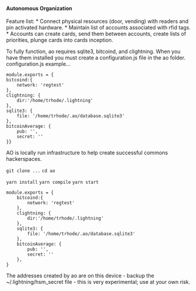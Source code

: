
#### Autonomous Organization
Feature list:
    * Connect physical resources (door, vending) with readers and pin activated hardware.
    * Maintain list of accounts associated with rfid tags.
    * Accounts can create cards, send them between accounts, create lists of priorities, plunge cards into cards inception.
    
To fully function, ao requires sqlite3, bitcoind, and clightning. When you have them installed you must create a configuration.js file in the ao folder. configuration.js example...

    module.exports = {
    bitcoind:{
        network: 'regtest'
    },
    clightning: {
        dir:'/home/trhode/.lightning'
    },
    sqlite3: {
        file: '/home/trhode/.ao/database.sqlite3'
    },
    bitcoinAverage: {
        pub: '',
        secret: ''
    }}




AO is locally run infrastructure to help create successful commons hackerspaces.

`git clone ...`
`cd ao`

`yarn install`
`yarn compile`
`yarn start`

````
module.exports = {
    bitcoind:{
        network: 'regtest'
    },
    clightning: {
        dir:'/home/trhode/.lightning'
    },
    sqlite3: {
        file: '/home/trhode/.ao/database.sqlite3'
    },
    bitcoinAverage: {
        pub: '',
        secret: ''
    },
}
````

The addresses created by ao are on this device - backup the ~/.lightning/hsm_secret file - this is very experimental; use at your own risk.
